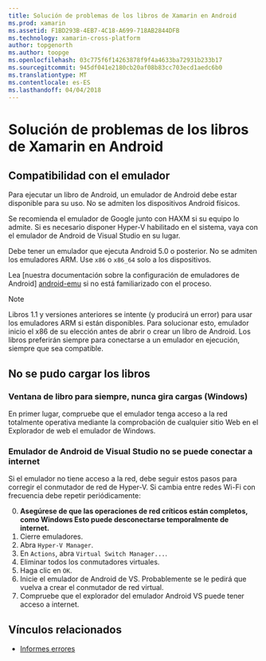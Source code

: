 ```yaml
---
title: Solución de problemas de los libros de Xamarin en Android
ms.prod: xamarin
ms.assetid: F1BD293B-4EB7-4C18-A699-718AB2844DFB
ms.technology: xamarin-cross-platform
author: topgenorth
ms.author: toopge
ms.openlocfilehash: 03c775f6f14263878f9f4a4633ba72931b233b17
ms.sourcegitcommit: 945df041e2180cb20af08b83cc703ecd1aedc6b0
ms.translationtype: MT
ms.contentlocale: es-ES
ms.lasthandoff: 04/04/2018
---
```

# <a name="troubleshooting-xamarin-workbooks-on-android"></a>Solución de problemas de los libros de Xamarin en Android

## <a name="emulator-support"></a>Compatibilidad con el emulador

Para ejecutar un libro de Android, un emulador de Android debe estar disponible para su uso. No se admiten los dispositivos Android físicos.

Se recomienda el emulador de Google junto con HAXM si su equipo lo admite.
Si es necesario disponer Hyper-V habilitado en el sistema, vaya con el emulador de Android de Visual Studio en su lugar.

Debe tener un emulador que ejecuta Android 5.0 o posterior. No se admiten los emuladores ARM. Use `x86` o `x86_64` solo a los dispositivos.

Lea [nuestra documentación sobre la configuración de emuladores de Android] [ android-emu] si no está familiarizado con el proceso.

> [!NOTE]
> Libros 1.1 y versiones anteriores se intente (y producirá un error) para usar los emuladores ARM si están disponibles. Para solucionar esto, emulador inicio el x86 de su elección antes de abrir o crear un libro de Android. Los libros preferirán siempre para conectarse a un emulador en ejecución, siempre que sea compatible.

## <a name="workbooks-wont-load"></a>No se pudo cargar los libros

### <a name="workbook-window-spins-forever-never-loads-windows"></a>Ventana de libro para siempre, nunca gira cargas (Windows)

En primer lugar, compruebe que el emulador tenga acceso a la red totalmente operativa mediante la comprobación de cualquier sitio Web en el Explorador de web el emulador de Windows.

### <a name="visual-studio-android-emulator-cannot-connect-to-the-internet"></a>Emulador de Android de Visual Studio no se puede conectar a internet

Si el emulador no tiene acceso a la red, debe seguir estos pasos para corregir el conmutador de red de Hyper-V. Si cambia entre redes Wi-Fi con frecuencia debe repetir periódicamente:

0. **Asegúrese de que las operaciones de red críticos están completos, como Windows Esto puede desconectarse temporalmente de internet.**
1. Cierre emuladores.
2. Abra `Hyper-V Manager`.
3. En `Actions`, abra `Virtual Switch Manager...`.
4. Eliminar todos los conmutadores virtuales.
5. Haga clic en `OK`.
6. Inicie el emulador de Android de VS. Probablemente se le pedirá que vuelva a crear el conmutador de red virtual.
7. Compruebe que el explorador del emulador Android VS puede tener acceso a internet.

[android-emu]: https://developer.xamarin.com/guides/android/deployment,_testing,_and_metrics/debug-on-emulator/


## <a name="related-links"></a>Vínculos relacionados

- [Informes errores](~/tools/workbooks/install.md#reporting-bugs)
